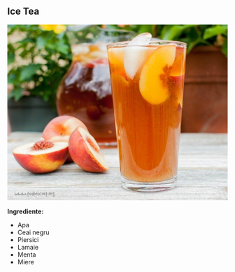 ## Ice Tea

![Ice Tea](../imagini/ice%20tea.jpg)

**Ingrediente:**

- Apa
- Ceai negru
- Piersici
- Lamaie
- Menta
- Miere